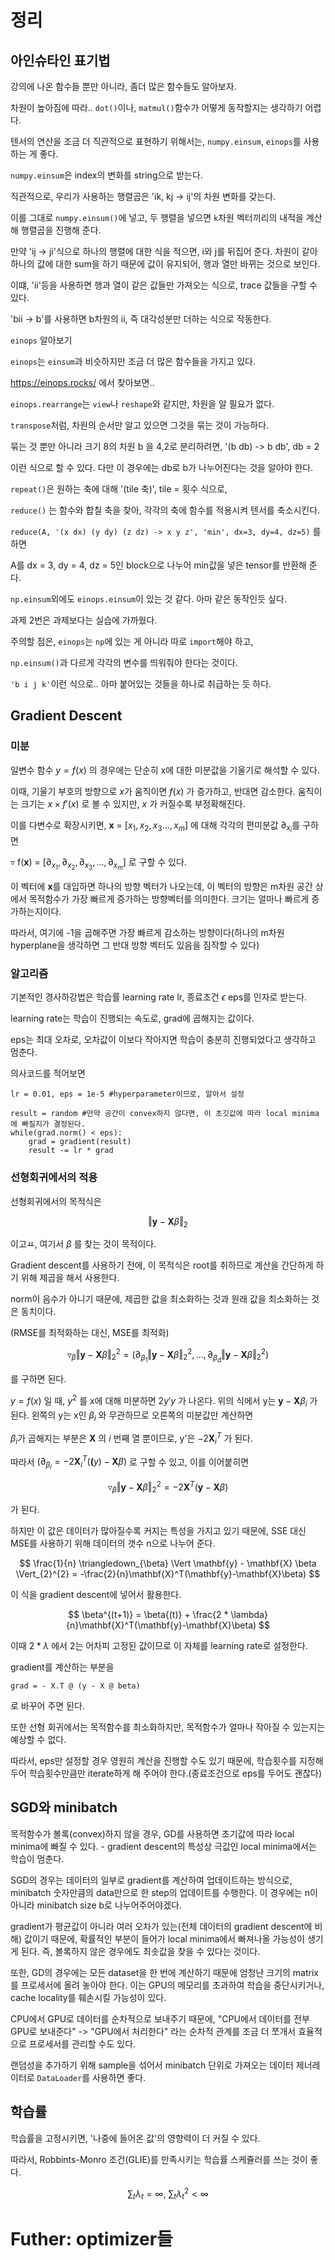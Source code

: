 # 정리


## 아인슈타인 표기법

강의에 나온 함수들 뿐만 아니라, 좀더 많은 함수들도 알아보자.

차원이 높아짐에 따라.. `dot()`이나, `matmul()`함수가 어떻게 동작할지는 생각하기 어렵다.

텐서의 연산을 조금 더 직관적으로 표현하기 위해서는, `numpy.einsum`, `einops`를 사용하는 게 좋다.

`numpy.einsum`은 index의 변화를 string으로 받는다.

직관적으로, 우리가 사용하는 행렬곱은 'ik, kj -> ij'의 차원 변화를 갖는다.

이를 그대로 `numpy.einsum()`에 넣고, 두 행렬을 넣으면 `k`차원 벡터끼리의 내적을 계산해 행렬곱을 진행해 준다.

만약 'ij -> ji'식으로 하나의 행렬에 대한 식을 적으면, i와 j를 뒤집어 준다. 차원이 같아 하나의 값에 대한 sum을 하기 때문에 값이 유지되어, 행과 열만 바뀌는 것으로 보인다.

이떄, 'ii'등을 사용하면 행과 열이 같은 값들만 가져오는 식으로, trace 값들을 구할 수 있다.

'bii -> b'를 사용하면 b차원의 ii, 즉 대각성분만 더하는 식으로 작동한다.

`einops` 알아보기

`einops`는 `einsum`과 비슷하지만 조금 더 많은 함수들을 가지고 있다.

https://einops.rocks/ 에서 찾아보면..

`einops.rearrange`는 `view`나 `reshape`와 같지만, 차원을 알 필요가 없다.

`transpose`처럼, 차원의 순서만 알고 있으면 그것을 묶는 것이 가능하다.

묶는 것 뿐만 아니라 크기 8의 차원 b 을 4,2로 분리하려면, '(b db) -> b db', db = 2

이런 식으로 할 수 있다. 다만 이 경우에는 db로 b가 나누어진다는 것을 알아야 한다.

`repeat()`은 원하는 축에 대해 '(tile 축)', tile = 횟수 식으로,

`reduce()` 는 함수와 합칠 축을 찾아, 각각의 축에 함수를 적용시켜 텐서를 축소시킨다.

`reduce(A, '(x dx) (y dy) (z dz) -> x y z', 'min', dx=3, dy=4, dz=5)` 를 하면

A를 dx = 3, dy = 4, dz = 5인 block으로 나누어 min값을 넣은 tensor를 반환해 준다.

`np.einsum`외에도 `einops.einsum`이 있는 것 같다. 아마 같은 동작인듯 싶다.

과제 2번은 과제보다는 실습에 가까웠다.

주의할 점은, `einops`는 `np`에 있는 게 아니라 따로 `import`해야 하고,

`np.einsum()`과 다르게 각각의 변수를 띄워줘야 한다는 것이다.

`'b i j k'`이런 식으로.. 아마 붙어있는 것들을 하나로 취급하는 듯 하다.

## Gradient Descent

### 미분

일변수 함수 $y = f(x)$ 의 경우에는 단순히 x에 대한 미분값을 기울기로 해석할 수 있다.

이때, 기울기 부호의 방향으로 $x$가 움직이면 $f(x)$ 가 증가하고, 반대면 감소한다. 움직이는 크기는 $x \times f'(x)$ 로 볼 수 있지만, $x$ 가 커질수록 부정확해진다.

이를 다변수로 확장시키면,  **x** = $[x_1,x_2,x_3...,x_m]$ 에 대해 각각의 편미분값 $\partial_{x_i}$를 구하면

$\triangledown$ f(**x**) = $[\partial_{x_1},\partial_{x_2},\partial_{x_3},...,\partial_{x_m}]$ 로 구할 수 있다.

이 벡터에 **x**를 대입하면 하나의 방향 벡터가 나오는데, 이 벡터의 방향은 m차원 공간 상에서 목적함수가 가장 빠르게 증가하는 방향벡터를 의미한다. 크기는 얼마나 빠르게 증가하는지이다.

따라서, 여기에 -1을 곱해주면 가장 빠르게 감소하는 방향이다(하나의 m차원 hyperplane을 생각하면 그 반대 방향 벡터도 있음을 짐작할 수 있다)

### 알고리즘

기본적인 경사하강법은 학습률 learning rate lr, 종료조건 $\epsilon$ eps를 인자로 받는다.

learning rate는 학습이 진행되는 속도로, grad에 곱해지는 값이다. 

eps는 최대 오차로, 오차값이 이보다 작아지면 학습이 충분히 진행되었다고 생각하고 멈춘다.

의사코드를 적어보면

```
lr = 0.01, eps = 1e-5 #hyperparameter이므로, 알아서 설정

result = random #만약 공간이 convex하지 않다면, 이 초깃값에 따라 local minima에 빠질지가 결정된다.
while(grad.norm() < eps):
    grad = gradient(result)
    result -= lr * grad 
```

### 선형회귀에서의 적용

선형회귀에서의 목적식은

$$ \Vert \mathbf{y} - \mathbf{X} \beta \Vert_2 $$ 

이고ㅛ, 여기서 $\beta$ 를 찾는 것이 목적이다.

Gradient descent를 사용하기 전에, 이 목적식은 root를 취하므로 계산을 간단하게 하기 위해 제곱을 해서 사용한다.

norm이 음수가 아니기 때문에, 제곱한 값을 최소화하는 것과 원래 값을 최소화하는 것은 동치이다.

(RMSE를 최적화하는 대신, MSE를 최적화)

$$ \triangledown_{\beta} \Vert \mathbf{y} - \mathbf{X} \beta \Vert_{2}^{2} = (\partial_{\beta_1}  \Vert \mathbf{y} - \mathbf{X} \beta \Vert_{2}^{2}, ... , \partial_{\beta_d} \Vert \mathbf{y} - \mathbf{X} \beta \Vert_{2}^{2}) $$

를 구하면 된다. 

$y = f(x)$ 일 때, $y^2$ 를 x에 대해 미분하면 $2y'y$ 가 나온다. 위의 식에서 y는 $\mathbf{y} - \mathbf{X} \beta_i$ 가 된다. 왼쪽의 y는 x인 $\beta_i$ 와 무관하므로 오른쪽의 미분값만 계산하면

$\beta_i$가 곱해지는 부분은 $\mathbf{X}$ 의 $i$ 번째 열 뿐이므로, y'은 $-2\mathbf{X}_{i}^{T}$ 가 된다.

따라서 $(\partial_{\beta_i} =  -2\mathbf{X}_{i}^{T}(\mathbf(y)-\mathbf{X}\beta)$ 로 구할 수 있고, 이를 이어붙히면

$$ \triangledown_{\beta} \Vert \mathbf{y} - \mathbf{X} \beta \Vert_{2}^{2} = -2\mathbf{X}^T(\mathbf{y}-\mathbf{X}\beta) $$ 

가 된다.

하지만 이 값은 데이터가 많아질수록 커지는 특성을 가지고 있기 때문에, SSE 대신 MSE를 사용하기 위해 데이터의 갯수 n으로 나누어 준다.

$$ \frac{1}{n} \triangledown_{\beta} \Vert \mathbf{y} - \mathbf{X} \beta \Vert_{2}^{2} = -\frac{2}{n}\mathbf{X}^T(\mathbf{y}-\mathbf{X}\beta) $$ 

이 식을 gradient descent에 넣어서 활용한다.

$$ \beta^{(t+1)} = \beta{(t)} + \frac{2 * \lambda}{n}\mathbf{X}^T(\mathbf{y}-\mathbf{X}\beta) $$

이때 $2*\lambda$ 에서 2는 어차피 고정된 값이므로 이 자체를 learning rate로 설정한다.

gradient를 계산하는 부분을

`grad = - X.T @ (y - X @ beta)`

로 바꾸어 주면 된다.

또한 선형 회귀에서는 목적함수를 최소화하지만, 목적함수가 얼마나 작아질 수 있는지는 예상할 수 없다.

따라서, eps만 설정할 경우 영원히 계산을 진행할 수도 있기 때문에, 학습횟수를 지정해 두어 학습횟수만큼만 iterate하게 해 주어야 한다.(종료조건으로 eps를 두어도 괜찮다)

## SGD와 minibatch

목적함수가 볼록(convex)하지 않을 경우, GD를 사용하면 초기값에 따라 local minima에 빠질 수 있다. - gradient descent의 특성상 극값인 local minima에서는 학습이 멈춘다.

SGD의 경우는 데이터의 일부로 gradient를 계산하여 업데이트하는 방식으로, minibatch 숫자만큼의 data만으로 한 step의 업데이트를 수행한다. 이 경우에는 n이 아니라 minibatch size b로 나누어주어야겠다.

gradient가 평균값이 아니라 여러 오차가 있는(전체 데이터의 gradient descent에 비해) 값이기 때문에, 확률적인 부분이 들어가 local minima에서 빠져나올 가능성이 생기게 된다. 즉, 볼록하지 않은 경우에도 최솟값을 찾을 수 있다는 것이다.

또한, GD의 경우에는 모든 dataset을 한 번에 계산하기 때문에 엄청난 크기의 matrix를 프로세서에 올려 놓아야 한다. 이는 GPU의 메모리를 초과하여 학습을 중단시키거나, cache locality를 훼손시킬 가능성이 있다.

CPU에서 GPU로 데이터를 순차적으로 보내주기 때문에, "CPU에서 데이터를 전부 GPU로 보내준다" -> "GPU에서 처리한다" 라는 순차적 관계를 조금 더 쪼개서 효율적으로 프로세서를 관리할 수도 있다.

랜덤성을 추가하기 위해 sample을 섞어서 minibatch 단위로 가져오는 데이터 제너레이터로 `DataLoader`를 사용하면 좋다.

## 학습률

학습률을 고정시키면, '나중에 들어온 값'의 영향력이 더 커질 수 있다. 

따라서, Robbints-Monro 조건(GLIE)를 만족시키는 학습률 스케쥴러를 쓰는 것이 좋다.

$$ \sum_t{\lambda_t} = \infty, \ \sum_t{\lambda_{t}^{2}} < \infty $$

# Futher: optimizer들
